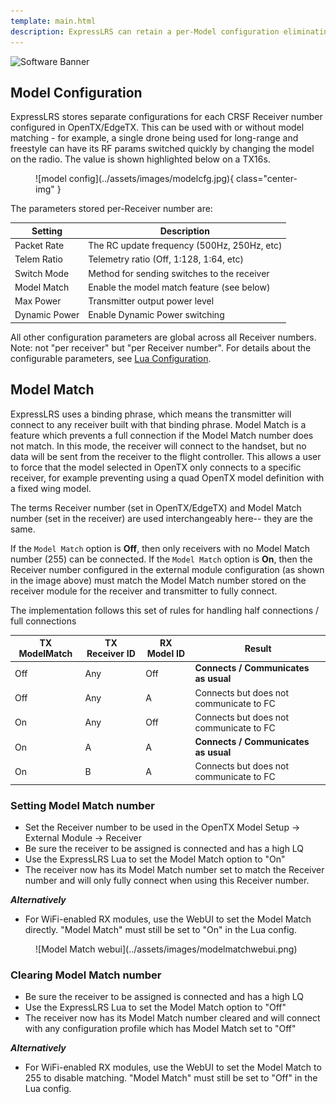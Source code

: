 ```yaml
---
template: main.html
description: ExpressLRS can retain a per-Model configuration eliminating the need to tweak your settings every time you change models in the radio.
---
```


![Software Banner](https://raw.githubusercontent.com/ExpressLRS/ExpressLRS-Hardware/master/img/software.png)

## Model Configuration

ExpressLRS stores separate configurations for each CRSF Receiver number configured in OpenTX/EdgeTX. This can be used with or without model matching - for example, a single drone being used for long-range and freestyle can have its RF params switched quickly by changing the model on the radio. The value is shown highlighted below on a TX16s.

<figure markdown>
![model config](../assets/images/modelcfg.jpg){ class="center-img" }
</figure>

The parameters stored per-Receiver number are:

| Setting | Description |
|---|---|
| Packet Rate | The RC update frequency (500Hz, 250Hz, etc) |
| Telem Ratio | Telemetry ratio (Off, 1:128, 1:64, etc) |
| Switch Mode | Method for sending switches to the receiver |
| Model Match | Enable the model match feature (see below) |
| Max Power | Transmitter output power level |
| Dynamic Power | Enable Dynamic Power switching |

All other configuration parameters are global across all Receiver numbers. Note: not "per receiver" but "per Receiver number". For details about the configurable parameters, see [Lua Configuration](../quick-start/transmitters/lua-howto.md#understanding-and-using-the-lua-script).

## Model Match

ExpressLRS uses a binding phrase, which means the transmitter will connect to any receiver built with that binding phrase. Model Match is a feature which prevents a full connection if the Model Match number does not match. In this mode, the receiver will connect to the handset, but no data will be sent from the receiver to the flight controller. This allows a user to force that the model selected in OpenTX only connects to a specific receiver, for example preventing using a quad OpenTX model definition with a fixed wing model.

The terms Receiver number (set in OpenTX/EdgeTX) and Model Match number (set in the receiver) are used interchangeably here-- they are the same.

If the `Model Match` option is **Off**, then only receivers with no Model Match number (255) can be connected. If the `Model Match` option is **On**, then the Receiver number configured in the external module configuration (as shown in the image above) must match the Model Match number stored on the receiver module for the receiver and transmitter to fully connect.

The implementation follows this set of rules for handling half connections / full connections

| TX ModelMatch | TX Receiver ID | RX Model ID | Result |
|---|---|---|---|
| Off | Any | Off | **Connects / Communicates as usual** |
| Off | Any | A | Connects but does not communicate to FC |
| On | Any | Off | Connects but does not communicate to FC |
| On | A | A | **Connects / Communicates as usual** |
| On | B | A | Connects but does not communicate to FC |

### Setting Model Match number

* Set the Receiver number to be used in the OpenTX Model Setup -> External Module -> Receiver
* Be sure the receiver to be assigned is connected and has a high LQ
* Use the ExpressLRS Lua to set the Model Match option to "On"
* The receiver now has its Model Match number set to match the Receiver number and will only fully connect when using this Receiver number.

**_Alternatively_**

* For WiFi-enabled RX modules, use the WebUI to set the Model Match directly. "Model Match" must still be set to "On" in the Lua config.

<figure markdown>
![Model Match webui](../assets/images/modelmatchwebui.png)
</figure>

### Clearing Model Match number

* Be sure the receiver to be assigned is connected and has a high LQ
* Use the ExpressLRS Lua to set the Model Match option to "Off"
* The receiver now has its Model Match number cleared and will connect with any configuration profile which has Model Match set to "Off"

**_Alternatively_**

* For WiFi-enabled RX modules, use the WebUI to set the Model Match to 255 to disable matching. "Model Match" must still be set to "Off" in the Lua config.
